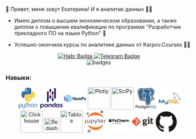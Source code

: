 👋 Привет, меня зовут Екатерина!
И я аналитик данных 👨‍💻

- Имею диплом о высшем экономическом образовании, а также диплом о повышении квалификации по программе "Разработчик прикладного ПО на языке Python" 🐍
  
- Успешно окончила курсы по аналитике данных от Karpov.Courses 👩‍🎓

<div id="badges" align="center">
  <a href="https://career.habr.com/ksoloveu">
    <img src="https://img.shields.io/badge/Habr-blue?style=for-the-badge&logo=Habr&logoColor=blue" alt="Habr Badge"/>
  </a>
  <a href="https://t.me/k_soloveu">
    <img src="https://img.shields.io/badge/Telegram-blue?style=for-the-badge&logo=Telegram&logoColor=blue" alt="Telegram Badge"/>
  </a>
</div>

<div id="badges" align="center">
    <img src="https://komarev.com/ghpvc/ksoloveu&style=flat-square&color=blue" alt="badges"/>
</div>

### Навыки:
<div align="center">
  <img src="https://github.com/devicons/devicon/blob/master/icons/python/python-original-wordmark.svg" title="Python" **alt="Python" width="60" height="60"/>
  <img src="https://github.com/devicons/devicon/blob/master/icons/pandas/pandas-original-wordmark.svg" title="Pandas" **alt="Pandas" width="60" height="60"/>
  <img src="https://github.com/devicons/devicon/blob/master/icons/numpy/numpy-original-wordmark.svg" title="NumPy" **alt="NumPy" width="60" height="60"/>
  <img src="file:///C:/Users/ket20/Downloads/plot_ly_logo_icon_168902.svg" title="Plotly" **alt="Plotly" width="60" height="60"/>
  <img src="https://upload.wikimedia.org/wikipedia/commons/b/b2/SCIPY_2.svg" title="SciPy" **alt="SciPy" width="60" height="60"/>
  <img src="https://github.com/devicons/devicon/blob/master/icons/postgresql/postgresql-original-wordmark.svg" title="PostgreSQL" **alt="PostgreSQL" width="60" height="60"/>
  <img src="https://github.com/devicons/devicon/blob/master/icons/mysql/mysql-original-wordmark.svg" title="MySQL" **alt="MySQL" width="60" height="60"/>
  <img src="file:///C:/Users/ket20/Downloads/clickhouse%20.svg" title="Clickhouse" **alt="Clickhouse" width="60" height="60"/>
  <img src="https://www.vectorlogo.zone/util/preview.html?image=/logos/redashio/redashio-icon.svg" title="Redash" **alt="Redash" width="40" height="40"/>
   <img src="https://upload.wikimedia.org/wikipedia/ru/0/06/Tableau_logo.svg" title="Tablue" **alt="Tablue" width="60" height="60"/>
  <img src="https://github.com/devicons/devicon/blob/master/icons/jupyter/jupyter-original-wordmark.svg" title="Jupyter notebook" **alt="Jupyter notebook" width="60" height="60"/>
  <img src="https://github.com/devicons/devicon/blob/master/icons/pycharm/pycharm-original-wordmark.svg" title="PyCharm" **alt="PyCharm" width="60" height="60"/>
  <img src="https://github.com/devicons/devicon/blob/master/icons/git/git-original-wordmark.svg" title="Git" **alt="Git" width="60" height="60"/>
  <img src="https://github.com/devicons/devicon/blob/master/icons/github/github-original.svg" title="Github" **alt="Github" width="60" height="60"/>
</div>

